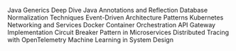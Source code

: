Java Generics Deep Dive
Java Annotations and Reflection
Database Normalization Techniques
Event-Driven Architecture Patterns
Kubernetes Networking and Services
Docker Container Orchestration
API Gateway Implementation
Circuit Breaker Pattern in Microservices
Distributed Tracing with OpenTelemetry
Machine Learning in System Design
